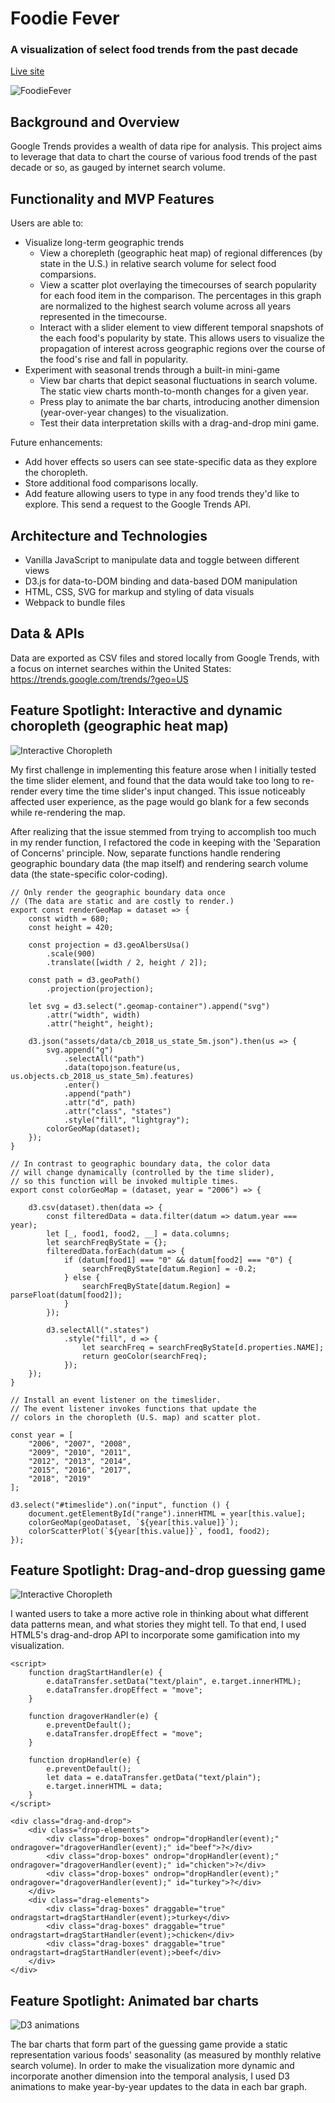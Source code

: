 # Foodie Fever
### A visualization of select food trends from the past decade

[Live site](http://www.rosemarygonzaga.com/FoodieFever/#)

![FoodieFever](https://github.com/RosemaryGonzaga/FoodieFever/tree/master/assets/images/foodie_fever.png)

## Background and Overview
Google Trends provides a wealth of data ripe for analysis. This project aims to leverage that data to chart the course of various food trends of the past decade or so, as gauged by internet search volume.

## Functionality and MVP Features
Users are able to:
- Visualize long-term geographic trends
    - View a chorepleth (geographic heat map) of regional differences (by state in the U.S.) in relative search volume for select food comparsions.
    - View a scatter plot overlaying the timecourses of search popularity for each food item in the comparison. The percentages in this graph are normalized to the highest search volume across all years represented in the timecourse.
    - Interact with a slider element to view different temporal snapshots of the each food's popularity by state. This allows users to visualize the propagation of interest across geographic regions over the course of the food's rise and fall in popularity.
    <!-- - Select from a menu of different food comparisons to view a variety of trends. -->
- Experiment with seasonal trends through a built-in mini-game
    - View bar charts that depict seasonal fluctuations in search volume. The static view charts month-to-month changes for a given year.
    - Press play to animate the bar charts, introducing another dimension (year-over-year changes) to the visualization.
    - Test their data interpretation skills with a drag-and-drop mini game.

Future enhancements:
- Add hover effects so users can see state-specific data as they explore the choropleth.
- Store additional food comparisons locally.
- Add feature allowing users to type in any food trends they'd like to explore. This send a request to the Google Trends API.
<!-- - Add a pie chart, sunburst, or treemap visualization showing the breakdown of related searches for a particular food item (e.g., bacon ice cream, bacon donuts, bacon vodka...)
- Add data captions to highlight interesting patterns, stories, or tidbits
- Add more food / drink items to the analysis (moscow mule, kombucha, froyo, poke bowls...) -->

## Architecture and Technologies
* Vanilla JavaScript to manipulate data and toggle between different views
* D3.js for data-to-DOM binding and data-based DOM manipulation
* HTML, CSS, SVG for markup and styling of data visuals
* Webpack to bundle files

## Data & APIs
Data are exported as CSV files and stored locally from Google Trends, with a focus on internet searches within the United States: https://trends.google.com/trends/?geo=US

<!-- I'll slice the data by region (state) and timeframe. Temporal resolution may vary based on the steepness of each food item's rise and / or fall in popularity. -->


## Feature Spotlight: Interactive and dynamic choropleth (geographic heat map)

![Interactive Choropleth](https://github.com/RosemaryGonzaga/FoodieFever/tree/master/assets/images/geo_trends.gif)

My first challenge in implementing this feature arose when I initially tested the time slider element, and found that the data would take too long to re-render every time the time slider's input changed. This issue noticeably affected user experience, as the page would go blank for a few seconds while re-rendering the map.

After realizing that the issue stemmed from trying to accomplish too much in my render function, I refactored the code in keeping with the 'Separation of Concerns' principle. Now, separate functions handle rendering geographic boundary data (the map itself) and rendering search volume data (the state-specific color-coding).

```
// Only render the geographic boundary data once
// (The data are static and are costly to render.)
export const renderGeoMap = dataset => {
    const width = 680;
    const height = 420;

    const projection = d3.geoAlbersUsa()
        .scale(900)
        .translate([width / 2, height / 2]);

    const path = d3.geoPath()
        .projection(projection);

    let svg = d3.select(".geomap-container").append("svg")
        .attr("width", width)
        .attr("height", height);

    d3.json("assets/data/cb_2018_us_state_5m.json").then(us => {
        svg.append("g")
            .selectAll("path")
            .data(topojson.feature(us, us.objects.cb_2018_us_state_5m).features)
            .enter()
            .append("path")
            .attr("d", path)
            .attr("class", "states")
            .style("fill", "lightgray");
        colorGeoMap(dataset);
    });
}
```

```
// In contrast to geographic boundary data, the color data 
// will change dynamically (controlled by the time slider),
// so this function will be invoked multiple times.
export const colorGeoMap = (dataset, year = "2006") => {

    d3.csv(dataset).then(data => {
        const filteredData = data.filter(datum => datum.year === year);
        let [_, food1, food2, __] = data.columns;
        let searchFreqByState = {};
        filteredData.forEach(datum => {
            if (datum[food1] === "0" && datum[food2] === "0") {
                searchFreqByState[datum.Region] = -0.2;
            } else {
                searchFreqByState[datum.Region] = parseFloat(datum[food2]);
            }
        });

        d3.selectAll(".states")
            .style("fill", d => {
                let searchFreq = searchFreqByState[d.properties.NAME];
                return geoColor(searchFreq);
            });
    });
}
```

```
// Install an event listener on the timeslider.
// The event listener invokes functions that update the
// colors in the choropleth (U.S. map) and scatter plot.

const year = [
    "2006", "2007", "2008",
    "2009", "2010", "2011",
    "2012", "2013", "2014",
    "2015", "2016", "2017",
    "2018", "2019"
];

d3.select("#timeslide").on("input", function () {
    document.getElementById("range").innerHTML = year[this.value];
    colorGeoMap(geoDataset, `${year[this.value]}`);
    colorScatterPlot(`${year[this.value]}`, food1, food2);
});
```

## Feature Spotlight: Drag-and-drop guessing game

![Interactive Choropleth](https://github.com/RosemaryGonzaga/FoodieFever/tree/master/assets/images/geo_trends.gif)

I wanted users to take a more active role in thinking about what different data patterns mean, and what stories they might tell. To that end, I used HTML5's drag-and-drop API to incorporate some gamification into my visualization.

```
<script>
    function dragStartHandler(e) {
        e.dataTransfer.setData("text/plain", e.target.innerHTML);
        e.dataTransfer.dropEffect = "move";
    }

    function dragoverHandler(e) {
        e.preventDefault();
        e.dataTransfer.dropEffect = "move";
    }

    function dropHandler(e) {
        e.preventDefault();
        let data = e.dataTransfer.getData("text/plain");
        e.target.innerHTML = data;
    }
</script>
```

```
<div class="drag-and-drop">
    <div class="drop-elements">
        <div class="drop-boxes" ondrop="dropHandler(event);" ondragover="dragoverHandler(event);" id="beef">?</div>
        <div class="drop-boxes" ondrop="dropHandler(event);" ondragover="dragoverHandler(event);" id="chicken">?</div>
        <div class="drop-boxes" ondrop="dropHandler(event);" ondragover="dragoverHandler(event);" id="turkey">?</div>
    </div>
    <div class="drag-elements">
        <div class="drag-boxes" draggable="true" ondragstart=dragStartHandler(event);>turkey</div>
        <div class="drag-boxes" draggable="true" ondragstart=dragStartHandler(event);>chicken</div>
        <div class="drag-boxes" draggable="true" ondragstart=dragStartHandler(event);>beef</div>
    </div>
</div>
```


## Feature Spotlight: Animated bar charts

![D3 animations](https://github.com/RosemaryGonzaga/FoodieFever/tree/master/assets/images/bar_chart_animation.gif)

The bar charts that form part of the guessing game provide a static representation various foods' seasonality (as measured by monthly relative search volume). In order to make the visualization more dynamic and incorporate another dimension into the temporal analysis, I used D3 animations to make year-by-year updates to the data in each bar graph.

<!-- ```
let beefCallback;  // declare callback to be invoked in event listener
const setBeefCB = fct => { beefCallback = fct };  // higher-order function closes over the callback
renderBarChart(seasonalDatasetBeef, "beef", "#482677", setBeefCB);  // pass higher-order function into the render function

let chickenCallback;
const setChickenCB = fct => { chickenCallback = fct };
renderBarChart(seasonalDatasetChicken, "chicken", "#1f968b", setChickenCB);

let turkeyCallback;
const setTurkeyCB = fct => { turkeyCallback = fct };
renderBarChart(seasonalDatasetTurkey, "turkey", "#dbe318", setTurkeyCB);


// Recursive callback that updates the year displayed in the animation
const updateYear = year => {
    return () => {
        if (year >= 2019) return;
        let barChartYear = document.getElementById("bar-chart-year");
        barChartYear.textContent = year;
        let delay = 700;
        setTimeout(updateYear(year + 1), delay);
    }
}
```

```
// Use D3 to install event listener on the "play" button, to start the animation.
// The event listener synchronizes animation of three bar charts (each existing in its
// own lexical context) and the rendering of the corresponding year.
d3.select("#play-bar-chart-animation-btn").on("click", () => {
    // Disable the play button, but re-enable it after animation finishes
    let playBtn = document.getElementById("play-bar-chart-animation-btn");
    playBtn.setAttribute("disabled", "true");
    setTimeout(() => playBtn.removeAttribute("disabled"), 8735);

    // Animate the year
    setTimeout(updateYear(2006), 325);

    // Animate the separate bar charts
    beefCallback();
    chickenCallback();
    turkeyCallback();
});
``` -->

<!-- ## Feature Spotlight: Simulating multiple pages with a single-page

In order to simulate the perception of navigability and multiple pages without React.js, I leaned on basic JavaScript and CSS.

```
// Add event listeners to nav components (switch to appropriate page)
const aboutBtn = document.getElementById("about");
aboutBtn.addEventListener("click", switchPage("welcome-page"));

const exploreBtn = document.getElementById("explore");
exploreBtn.addEventListener("click", switchPage("explore-page"));

const guessBtn = document.getElementById("guess");
guessBtn.addEventListener("click", switchPage("guess-page"));


// Define event listener (needs to be a named function to get hoisted)
function switchPage(idName) {
    return () => {
        const pages = document.getElementsByClassName("page");
        Array.from(pages).forEach(page => { // pages is an HTMLCollection, not a true array
            if (page.id === idName) {
                page.className = `${idName} page`;    // reveal the page and its contents
            } else {
                if (!page.className.includes("hidden")) {
                    page.className += " hidden" // hide all other pages
                }
            }
        });
    };
};
```

--- -->

<!-- ### Implementation Timeline
Monday
- [ ] Basic D3 tutorials
- [ ] View visualization samples and select a graph type(s)
- [ ] Select a topic and data source(s)
- [ ] Complete proposal

Tuesday
- [ ] D3 tutorials: choropleths
- [ ] Download data for local storage
- [ ] Format data (CSV, JSON)

Wednesday
- [ ] Get familiar with D3 documentation
- [ ] Learn to read data in D3
- [ ] Start manipulating data: create line chart overlay

Thursday
- [ ] Create one choropleth, anchored by a single food item and a single timeframe
- [ ] Create temporal snapshot choropleths for the same food item 
- [ ] Create a slidebar to allow users to interact with the choropleths (to filter by timeframe)

Friday
- [ ] Build out static choropleths for the remaining select food items
- [ ] Create menu allowing user to filter by food item and visualization type
- [ ] Style visualizations with CSS

Saturday
- [ ] Continue styling
- [ ] Deploy site to live URL
- [ ] Work on enhancements / bonuses: temporal snapshot choropleths for other select food items

Sunday
- [ ] Enhancement / bonus: play button for time lapse effect
- [ ] Enhancement / bonus: pie chart, sunburst, or treemap to visualize related searches for a single food item
- [ ] Style enhancements
- [ ] Deploy enhancements -->